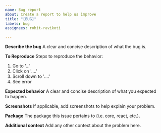 ```yaml
---
name: Bug report
about: Create a report to help us improve
title: "[BUG]"
labels: bug
assignees: rohit-ravikoti

---
```


**Describe the bug**
A clear and concise description of what the bug is.

**To Reproduce**
Steps to reproduce the behavior:
1. Go to '...'
2. Click on '....'
3. Scroll down to '....'
4. See error

**Expected behavior**
A clear and concise description of what you expected to happen.

**Screenshots**
If applicable, add screenshots to help explain your problem.

**Package**
The package this issue pertains to (i.e. core, react, etc.).

**Additional context**
Add any other context about the problem here.
